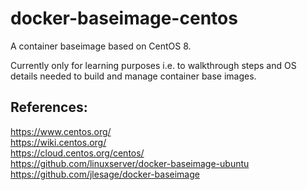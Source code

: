 # docker-baseimage-centos
A container baseimage based on CentOS 8.

Currently only for learning purposes i.e. to walkthrough steps and OS details needed to build and manage container base images.

References:
---
https://www.centos.org/  
https://wiki.centos.org/  
https://cloud.centos.org/centos/  
https://github.com/linuxserver/docker-baseimage-ubuntu  
https://github.com/jlesage/docker-baseimage  
